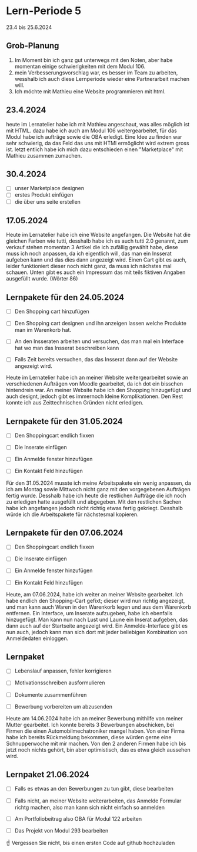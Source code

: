 # Lern-Periode 5

23.4 bis 25.6.2024

## Grob-Planung

1. Im Moment bin ich ganz gut unterwegs mit den Noten, aber habe momentan einige schwierigkeiten mit dem Modul 106.
2. mein Verbesserungsvorschlag war, es besser im Team zu arbeiten, wesshalb ich auch diese Lernperiode wieder eine Partnerarbeit machen will.
4. Ich möchte mit Mathieu eine Website programmieren mit html.

## 23.4.2024

heute im Lernatelier habe ich mit Mathieu angeschaut, was alles möglich ist mit HTML. dazu habe ich auch am Modul 106 weitergearbeitet, für das Modul habe ich aufträge sowie die OBA erledigt. Eine Idee zu finden war sehr schwierig, da das Feld das uns mit HTMl ermöglicht wird extrem gross ist. letzt entlich habe ich mich dazu entschieden einen "Marketplace" mit Mathieu zusammen zumachen.

## 30.4.2024
- [ ] unser Marketplace designen 
- [ ] erstes Produkt einfügen
- [ ] die über uns seite erstellen

## 17.05.2024

Heute im Lernatelier habe ich eine Website angefangen. Die Website hat die gleichen Farben wie tutti, desshalb habe ich es auch tutti 2.0 genannt, zum verkauf stehen momentan 3 Artikel die ich zufällig gewählt habe, diese muss ich noch anpassen, da ich eigentlich will, das man ein Insserat aufgeben kann und das dies dann angezeigt wird. Einen Cart gibt es auch, leider funktioniert dieser noch nicht ganz, da muss ich nächstes mal schauen. Unten gibt es auch ein Impressum das mit teils fiktiven Angaben ausgefüllt wurde. (Wörter 86)

## Lernpakete für den 24.05.2024

- [ ] Den Shopping cart hinzufügen
- [ ] Den Shopping cart designen und ihn anzeigen lassen welche Produkte man im Warenkorb hat.
- [ ] An den Insseraten arbeiten und versuchen, das man mal ein Interface hat wo man das Insserat beschreiben kann
- [ ] Falls Zeit bereits versuchen, das das Insserat dann auf der Website angezeigt wird.



Heute im Lernatelier habe ich an meiner Website weitergearbeitet sowie an verschiedenen Aufträgen von Moodle gearbeitet, da ich dot ein bisschen hintendrein war. An meiner Website habe ich den Shopping hinzugefügt und auch designt, jedoch gibt es immernoch kleine Komplikationen. Den Rest konnte ich aus Zeittechnischen Gründen nicht erledigen.


## Lernpakete für den 31.05.2024

- [ ] Den Shoppingcart endlich fixxen
- [ ] Die Inserate einfügen
- [ ] Ein Anmelde fenster hinzufügen
- [ ] Ein Kontakt Feld hinzufügen


Für den 31.05.2024 musste ich meine Arbeitspakete ein wenig anpassen, da ich am Montag sowie Mittwoch nicht ganz mit den vorgegebenen Aufträgen fertig wurde. Desshalb habe ich heute die restlichen Aufträge die ich noch zu erledigen hatte ausgefüllt und abgegeben. Mit den restlichen Sachen habe ich angefangen jedoch nicht richtig etwas fertig gekriegt. Desshalb würde ich die Arbeitspakete für nächstesmal kopieren.


## Lernpakete für den 07.06.2024

- [ ] Den Shoppingcart endlich fixxen
- [ ] Die Inserate einfügen
- [ ] Ein Anmelde fenster hinzufügen
- [ ] Ein Kontakt Feld hinzufügen


Heute, am 07.06.2024, habe ich weiter an meiner Website gearbeitet. Ich habe endlich den Shopping-Cart gefixt; dieser wird nun richtig angezeigt, und man kann auch Waren in den Warenkorb legen und aus dem Warenkorb entfernen. Ein Interface, um Inserate aufzugeben, habe ich ebenfalls hinzugefügt. Man kann nun nach Lust und Laune ein Inserat aufgeben, das dann auch auf der Startseite angezeigt wird. Ein Anmelde-Interface gibt es nun auch, jedoch kann man sich dort mit jeder beliebigen Kombination von Anmeldedaten einloggen.

## Lernpaket 

- [ ] Lebenslauf anpassen, fehler korrigieren
- [ ] Motivationsschreiben ausformulieren
- [ ] Dokumente zusammenführen
- [ ] Bewerbung vorbereiten um abzusenden



Heute am 14.06.2024 habe ich an meiner Bewerbung mithilfe von meiner Mutter gearbeitet. Ich konnte bereits 3 Bewerbungen abschicken, bei Firmen die einen Automobilmechatroniker mangel haben. Von einer Firma habe ich bereits Rückmeldung bekommen, diese würden gerne eine Schnupperwoche mit mir machen. Von den 2 anderen Firmen habe ich bis jetzt noch nichts gehört, bin aber optimistisch, das es etwa gleich aussehen wird.



## Lernpaket 21.06.2024

- [ ] Falls es etwas an den Bewerbungen zu tun gibt, diese bearbeiten
- [ ] Falls nicht, an meiner Website weiterarbeiten, das Anmelde Formular richtg machen, also man kann sich nicht einfach so anmelden
- [ ] Am Portfoliobeitrag also OBA für Modul 122 arbeiten
- [ ] Das Projekt von Modul 293 bearbeiten

      


☝️ Vergessen Sie nicht, bis einen ersten Code auf github hochzuladen
